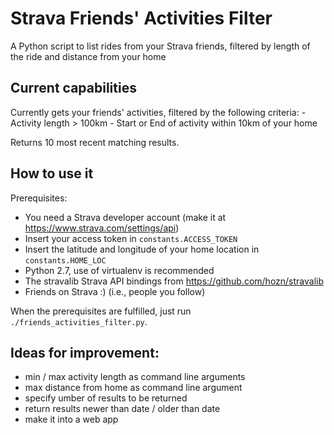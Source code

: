 # Strava Friends' Activities Filter

A Python script to list rides from your Strava friends, filtered by length of the ride and distance from your home

## Current capabilities

Currently gets your friends' activities, filtered by the following criteria:
    - Activity length > 100km
    - Start or End of activity within 10km of your home

Returns 10 most recent matching results.

## How to use it

Prerequisites:
  - You need a Strava developer account (make it at https://www.strava.com/settings/api)
  - Insert your access token in `constants.ACCESS_TOKEN`
  - Insert the latitude and longitude of your home location in `constants.HOME_LOC`
  - Python 2.7, use of virtualenv is recommended
  - The stravalib Strava API bindings from https://github.com/hozn/stravalib
  - Friends on Strava :) (i.e., people you follow)

When the prerequisites are fulfilled, just run `./friends_activities_filter.py`.

## Ideas for improvement:

  - min / max activity length as command line arguments
  - max distance from home as command line argument
  - specify umber of results to be returned
  - return results newer than date / older than date
  - make it into a web app
